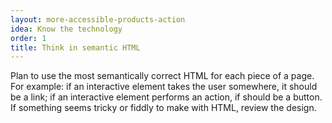 ```yaml
---
layout: more-accessible-products-action
idea: Know the technology
order: 1
title: Think in semantic HTML
---
```


Plan to use the most semantically correct HTML for each piece of a page. For example: if an interactive element takes the user somewhere, it should be a link; if an interactive element performs an action, if should be a button. If something seems tricky or fiddly to make with HTML, review the design.